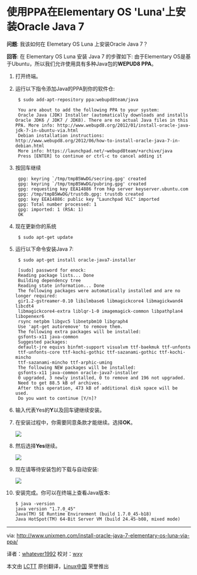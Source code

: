 使用PPA在Elementary OS 'Luna'上安装Oracle Java 7
================================================================================

**问题**: 我该如何在 Elemetary OS Luna 上安装Oracle Java 7？

**回答**: 在 Elementary OS Luna 安装 Java 7 的步骤如下:
由于Elementary OS是基于Ubuntu，所以我们允许使用具有多种Java包的**WEPUD8 PPA**。

1. 打开终端。

2. 运行以下指令添加Java的PPA到你的软件仓:

    	$ sudo add-apt-repository ppa:webupd8team/java

    	You are about to add the following PPA to your system:
        Oracle Java (JDK) Installer (automatically downloads and installs Oracle JDK6 / JDK7 / JDK8). There are no actual Java files in this PPA. More info: http://www.webupd8.org/2012/01/install-oracle-java-jdk-7-in-ubuntu-via.html
        Debian installation instructions: http://www.webupd8.org/2012/06/how-to-install-oracle-java-7-in-debian.html
        More info: https://launchpad.net/~webupd8team/+archive/java
        Press [ENTER] to continue or ctrl-c to cancel adding it

3. 按回车继续

    	gpg: keyring `/tmp/tmpB5WwDG/secring.gpg' created
    	gpg: keyring `/tmp/tmpB5WwDG/pubring.gpg' created
    	gpg: requesting key EEA14886 from hkp server keyserver.ubuntu.com
    	gpg: /tmp/tmpB5WwDG/trustdb.gpg: trustdb created
    	gpg: key EEA14886: public key "Launchpad VLC" imported
    	gpg: Total number processed: 1
    	gpg: imported: 1 (RSA: 1)
    	OK

4. 现在更新你的系统

    	$ sudo apt-get update

5. 运行以下命令安装Java 7:

    	$ sudo apt-get install oracle-java7-installer

    	[sudo] password for enock:
    	Reading package lists... Done
    	Building dependency tree
    	Reading state information... Done
    	The following packages were automatically installed and are no longer required:
    	gir1.2-gstreamer-0.10 libilmbase6 libmagickcore4 libmagickwand4 libcdt4
    	libmagickcore4-extra liblqr-1-0 imagemagick-common libpathplan4 libopenexr6
    	rsync netpbm libgvc5 libnetpbm10 libgraph4
    	Use 'apt-get autoremove' to remove them.
   	 	The following extra packages will be installed:
    	gsfonts-x11 java-common
    	Suggested packages:
    	default-jre equivs binfmt-support visualvm ttf-baekmuk ttf-unfonts
    	ttf-unfonts-core ttf-kochi-gothic ttf-sazanami-gothic ttf-kochi-mincho
     	ttf-sazanami-mincho ttf-arphic-uming
    	The following NEW packages will be installed:
    	gsfonts-x11 java-common oracle-java7-installer
    	0 upgraded, 3 newly installed, 0 to remove and 196 not upgraded.
        Need to get 88.5 kB of archives.
    	After this operation, 473 kB of additional disk space will be used.
    	Do you want to continue [Y/n]?

6. 输入代表Yes的**Y**以及回车键继续安装。

7. 在安装过程中，你需要同意条款才能继续。选择**OK**。

	![](http://180016988.r.cdn77.net/wp-content/uploads/2013/11/JDK-ask1.png)

8. 然后选择**Yes**继续。

	![](http://180016988.r.cdn77.net/wp-content/uploads/2013/11/JDK-ask2.png)

9. 现在请等待安装包的下载与自动安装:

	![](http://180016988.r.cdn77.net/wp-content/uploads/2013/11/JDK-Downloading.png)

10. 安装完成。你可以在终端上查看Java版本:

    	$ java -version
    	java version "1.7.0_45"
    	Java(TM) SE Runtime Environment (build 1.7.0_45-b18)
    	Java HotSpot(TM) 64-Bit Server VM (build 24.45-b08, mixed mode)

--------------------------------------------------------------------------------

via: http://www.unixmen.com/install-oracle-java-7-elementary-os-luna-via-ppa/

译者：[whatever1992](https://github.com/whatever1992) 校对：[wxy](https://github.com/wxy)

本文由 [LCTT](https://github.com/LCTT/TranslateProject) 原创翻译，[Linux中国](http://linux.cn/) 荣誉推出
